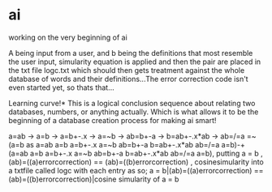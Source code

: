 # ai
working on the very beginning of ai

A being input from a user, and b being the definitions that most resemble the user input, simularity equation is applied and then the pair are placed in the txt file logc.txt which should then gets treatment against the whole database of words and their definitions...The error correction code isn't even started yet, so thats that...

Learning curve!*
This is a logical conclusion sequence about relating two databases, numbers, or anything actually. Which is what allows it to be the beginning of a database creation process for making ai smart!

 a=ab -> a=b -> a=b+-.x -> a=~b -> ab=b+-a -> b=ab+-.x*ab -> ab=/=a =~ (a=b as a=ab a=b a=b+-.x a=~b ab=b+-a b=ab+-.x*ab ab=/=a a=b)-+(a=ab a=b a=b+-.x a=~b ab=b+-a b=ab+-.x*ab ab=/=a a=b), putting a = b , (ab)=((a)errorcorrection) == (ab)=((b)errorcorrection) , cosinesimularity into a txtfile called logc with each entry as so; a = b|(ab)=((a)errorcorrection) == (ab)=((b)errorcorrection)|cosine simularity of a = b
